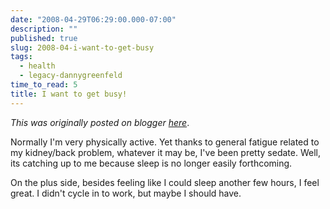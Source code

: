 ```yaml
---
date: "2008-04-29T06:29:00.000-07:00"
description: ""
published: true
slug: 2008-04-i-want-to-get-busy
tags:
  - health
  - legacy-dannygreenfeld
time_to_read: 5
title: I want to get busy!
---
```


_This was originally posted on blogger [here](https://dannygreenfeld.blogspot.com/2008/04/i-want-to-get-busy.html)_.

Normally I'm very physically active. Yet thanks to general fatigue related to my kidney/back problem, whatever it may be, I've been pretty sedate. Well, its catching up to me because sleep is no longer easily forthcoming.

On the plus side, besides feeling like I could sleep another few hours, I feel great. I didn't cycle in to work, but maybe I should have.
